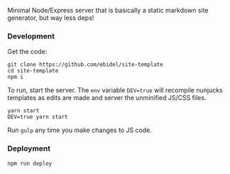 Minimal Node/Express server that is basically a static markdown site generator,
but way less deps!

### Development

Get the code:

    git clone https://github.com/ebidel/site-template
    cd site-template
    npm i

To run, start the server. The `env` variable `DEV=true` will recompile
nunjucks templates as edits are made and server the unminified JS/CSS files.

    yarn start
    DEV=true yarn start

Run `gulp` any time you make changes to JS code.

### Deployment

    npm run deploy
